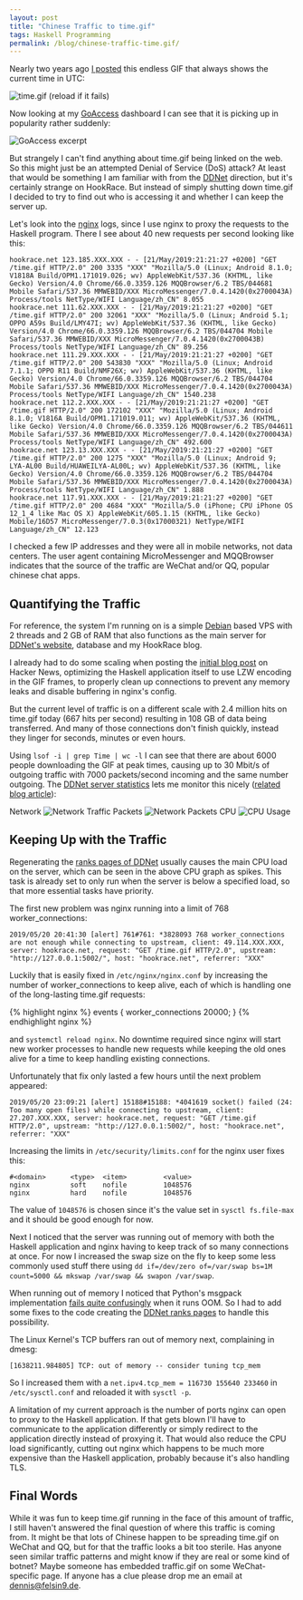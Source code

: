 ```yaml
---
layout: post
title: "Chinese Traffic to time.gif"
tags: Haskell Programming
permalink: /blog/chinese-traffic-time.gif/
---
```


Nearly two years ago [I posted](/blog/time.gif/) this endless GIF that always shows the current time in UTC:

<!--more-->
![time.gif (reload if it fails)](/time.gif)

Now looking at my [GoAccess](https://goaccess.io/) dashboard I can see that it is picking up in popularity rather suddenly:

![GoAccess excerpt](/public/chinese-traffic/goaccess.png)

But strangely I can't find anything about time.gif being linked on the web. So this might just be an attempted Denial of Service (DoS) attack? At least that would be something I am familiar with from the [DDNet](https://ddnet.tw/) direction, but it's certainly strange on HookRace. But instead of simply shutting down time.gif I decided to try to find out who is accessing it and whether I can keep the server up.

Let's look into the [nginx](https://www.nginx.com/) logs, since I use nginx to proxy the requests to the Haskell program. There I see about 40 new requests per second looking like this:

```
hookrace.net 123.185.XXX.XXX - - [21/May/2019:21:21:27 +0200] "GET /time.gif HTTP/2.0" 200 3335 "XXX" "Mozilla/5.0 (Linux; Android 8.1.0; V1818A Build/OPM1.171019.026; wv) AppleWebKit/537.36 (KHTML, like Gecko) Version/4.0 Chrome/66.0.3359.126 MQQBrowser/6.2 TBS/044681 Mobile Safari/537.36 MMWEBID/XXX MicroMessenger/7.0.4.1420(0x2700043A) Process/tools NetType/WIFI Language/zh_CN" 8.055
hookrace.net 111.62.XXX.XXX - - [21/May/2019:21:21:27 +0200] "GET /time.gif HTTP/2.0" 200 32061 "XXX" "Mozilla/5.0 (Linux; Android 5.1; OPPO A59s Build/LMY47I; wv) AppleWebKit/537.36 (KHTML, like Gecko) Version/4.0 Chrome/66.0.3359.126 MQQBrowser/6.2 TBS/044704 Mobile Safari/537.36 MMWEBID/XXX MicroMessenger/7.0.4.1420(0x2700043B) Process/tools NetType/WIFI Language/zh_CN" 89.256
hookrace.net 111.29.XXX.XXX - - [21/May/2019:21:21:27 +0200] "GET /time.gif HTTP/2.0" 200 543830 "XXX" "Mozilla/5.0 (Linux; Android 7.1.1; OPPO R11 Build/NMF26X; wv) AppleWebKit/537.36 (KHTML, like Gecko) Version/4.0 Chrome/66.0.3359.126 MQQBrowser/6.2 TBS/044704 Mobile Safari/537.36 MMWEBID/XXX MicroMessenger/7.0.4.1420(0x2700043A) Process/tools NetType/WIFI Language/zh_CN" 1540.238
hookrace.net 112.2.XXX.XXX - - [21/May/2019:21:21:27 +0200] "GET /time.gif HTTP/2.0" 200 172102 "XXX" "Mozilla/5.0 (Linux; Android 8.1.0; V1816A Build/OPM1.171019.011; wv) AppleWebKit/537.36 (KHTML, like Gecko) Version/4.0 Chrome/66.0.3359.126 MQQBrowser/6.2 TBS/044611 Mobile Safari/537.36 MMWEBID/XXX MicroMessenger/7.0.4.1420(0x2700043A) Process/tools NetType/WIFI Language/zh_CN" 492.600
hookrace.net 123.13.XXX.XXX - - [21/May/2019:21:21:27 +0200] "GET /time.gif HTTP/2.0" 200 1275 "XXX" "Mozilla/5.0 (Linux; Android 9; LYA-AL00 Build/HUAWEILYA-AL00L; wv) AppleWebKit/537.36 (KHTML, like Gecko) Version/4.0 Chrome/66.0.3359.126 MQQBrowser/6.2 TBS/044704 Mobile Safari/537.36 MMWEBID/XXX MicroMessenger/7.0.4.1420(0x2700043A) Process/tools NetType/WIFI Language/zh_CN" 1.888
hookrace.net 117.91.XXX.XXX - - [21/May/2019:21:21:27 +0200] "GET /time.gif HTTP/2.0" 200 4684 "XXX" "Mozilla/5.0 (iPhone; CPU iPhone OS 12_1_4 like Mac OS X) AppleWebKit/605.1.15 (KHTML, like Gecko) Mobile/16D57 MicroMessenger/7.0.3(0x17000321) NetType/WIFI Language/zh_CN" 12.123
```

I checked a few IP addresses and they were all in mobile networks, not data centers. The user agent containing MicroMessenger and MQQBrowser indicates that the source of the traffic are WeChat and/or QQ, popular chinese chat apps.

## Quantifying the Traffic

For reference, the system I'm running on is a simple [Debian](https://www.debian.org/) based VPS with 2 threads and 2 GB of RAM that also functions as the main server for [DDNet's website](https://ddnet.tw/), database and my HookRace blog.

I already had to do some scaling when posting the [initial blog post](/blog/time.gif/) on Hacker News, optimizing the Haskell application itself to use LZW encoding in the GIF frames, to properly clean up connections to prevent any memory leaks and disable buffering in nginx's config.

But the current level of traffic is on a different scale with 2.4 million hits on time.gif today (667 hits per second) resulting in 108 GB of data being transferred. And many of those connections don't finish quickly, instead they linger for seconds, minutes or even hours.

Using `lsof -i | grep Time | wc -l` I can see that there are about 6000 people downloading the GIF at peak times, causing up to 30 Mbit/s of outgoing traffic with 7000 packets/second incoming and the same number outgoing. The [DDNet server statistics](https://ddnet.tw/stats/server/) lets me monitor this nicely ([related blog article](/blog/server-statistics/)):

Network
![Network Traffic](/public/chinese-traffic/ddnet-network.png)
Packets
![Network Packets](/public/chinese-traffic/ddnet-packets.png)
CPU
![CPU Usage](/public/chinese-traffic/ddnet-cpu.png)

## Keeping Up with the Traffic

Regenerating the [ranks pages of DDNet](https://ddnet.tw/ranks/) usually causes the main CPU load on the server, which can be seen in the above CPU graph as spikes. This task is already set to only run when the server is below a specified load, so that more essential tasks have priority.

The first new problem was nginx running into a limit of 768 worker\_connections:

```
2019/05/20 20:41:30 [alert] 761#761: *3828093 768 worker_connections are not enough while connecting to upstream, client: 49.114.XXX.XXX, server: hookrace.net, request: "GET /time.gif HTTP/2.0", upstream: "http://127.0.0.1:5002/", host: "hookrace.net", referrer: "XXX"
```

Luckily that is easily fixed in `/etc/nginx/nginx.conf` by increasing the number of worker\_connections to keep alive, each of which is handling one of the long-lasting time.gif requests:

{% highlight nginx %}
events {
  worker_connections 20000;
}
{% endhighlight nginx %}

and `systemctl reload nginx`. No downtime required since nginx will start new worker processes to handle new requests while keeping the old ones alive for a time to keep handling existing connections.

Unfortunately that fix only lasted a few hours until the next problem appeared:

```
2019/05/20 23:09:21 [alert] 15188#15188: *4041619 socket() failed (24: Too many open files) while connecting to upstream, client: 27.207.XXX.XXX, server: hookrace.net, request: "GET /time.gif HTTP/2.0", upstream: "http://127.0.0.1:5002/", host: "hookrace.net", referrer: "XXX"
```

Increasing the limits in `/etc/security/limits.conf` for the nginx user fixes this:

```
#<domain>      <type>  <item>         <value>
nginx          soft    nofile         1048576
nginx          hard    nofile         1048576
```

The value of `1048576` is chosen since it's the value set in `sysctl fs.file-max` and it should be good enough for now.

Next I noticed that the server was running out of memory with both the Haskell application and nginx having to keep track of so many connections at once. For now I increased the swap size on the fly to keep some less commonly used stuff there using `dd if=/dev/zero of=/var/swap bs=1M count=5000 && mkswap /var/swap && swapon /var/swap`.

When running out of memory I noticed that Python's msgpack implementation [fails quite confusingly](https://github.com/msgpack/msgpack-python/issues/239) when it runs OOM. So I had to add some fixes to the code creating the [DDNet ranks pages](https://ddnet.tw/ranks/) to handle this possibility.

The Linux Kernel's TCP buffers ran out of memory next, complaining in dmesg:

```
[1638211.984805] TCP: out of memory -- consider tuning tcp_mem
```

So I increased them with a `net.ipv4.tcp_mem = 116730 155640 233460` in `/etc/sysctl.conf` and reloaded it with `sysctl -p`.

A limitation of my current approach is the number of ports nginx can open to proxy to the Haskell application. If that gets blown I'll have to communicate to the application differently or simply redirect to the application directly instead of proxying it. That would also reduce the CPU load significantly, cutting out nginx which happens to be much more expensive than the Haskell application, probably because it's also handling TLS.

## Final Words

While it was fun to keep time.gif running in the face of this amount of traffic, I still haven't answered the final question of where this traffic is coming from. It might be that lots of Chinese happen to be spreading time.gif on WeChat and QQ, but for that the traffic looks a bit too sterile. Has anyone seen similar traffic patterns and might know if they are real or some kind of botnet? Maybe someone has embedded traffic.gif on some WeChat-specific page. If anyone has a clue please drop me an email at [dennis@felsin9.de](mailto:dennis@felsin9.de).
